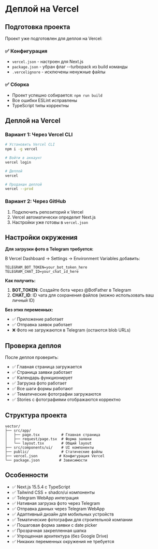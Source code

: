 # Деплой на Vercel

## Подготовка проекта

Проект уже подготовлен для деплоя на Vercel:

### ✅ Конфигурация
- `vercel.json` - настроен для Next.js
- `package.json` - убран флаг --turbopack из build команды
- `.vercelignore` - исключены ненужные файлы

### ✅ Сборка
- Проект успешно собирается: `npm run build`
- Все ошибки ESLint исправлены
- TypeScript типы корректны

## Деплой на Vercel

### Вариант 1: Через Vercel CLI
```bash
# Установить Vercel CLI
npm i -g vercel

# Войти в аккаунт
vercel login

# Деплой
vercel

# Продакшн деплой
vercel --prod
```

### Вариант 2: Через GitHub
1. Подключить репозиторий к Vercel
2. Vercel автоматически определит Next.js
3. Настройки уже готовы в `vercel.json`

## Настройки окружения

**Для загрузки фото в Telegram требуется:**

В Vercel Dashboard → Settings → Environment Variables добавить:

```env
TELEGRAM_BOT_TOKEN=your_bot_token_here
TELEGRAM_CHAT_ID=your_chat_id_here
```

**Как получить:**
1. **BOT_TOKEN**: Создайте бота через @BotFather в Telegram
2. **CHAT_ID**: ID чата для сохранения файлов (можно использовать ваш личный ID)

**Без этих переменных:**
- ✅ Приложение работает
- ✅ Отправка заявок работает  
- ❌ Фото не загружаются в Telegram (остаются blob URLs)

## Проверка деплоя

После деплоя проверить:
- ✅ Главная страница загружается
- ✅ Страница заявки работает
- ✅ Календарь функционирует
- ✅ Загрузка фото работает
- ✅ Все шаги формы работают
- ✅ Тематические фотографии загружаются
- ✅ Stories с фотографиями отображаются корректно

## Структура проекта

```
vector/
├── src/app/
│   ├── page.tsx          # Главная страница
│   ├── request/page.tsx  # Форма заявки
│   └── layout.tsx        # Общий layout
├── src/components/ui/    # UI компоненты
├── public/               # Статические файлы
├── vercel.json          # Конфигурация Vercel
└── package.json         # Зависимости
```

## Особенности

- ✅ Next.js 15.5.4 с TypeScript
- ✅ Tailwind CSS + shadcn/ui компоненты
- ✅ Telegram WebApp интеграция
- ✅ Нативная загрузка фото через Telegram
- ✅ Отправка данных через Telegram WebApp
- ✅ Адаптивный дизайн для мобильных устройств
- ✅ Тематические фотографии для строительной компании
- ✅ Пошаговая форма заявки с date picker
- ✅ Прозрачная закрепленная шапка
- ✅ Упрощенная архитектура (без Google Drive)
- ✅ Никаких переменных окружения не требуется